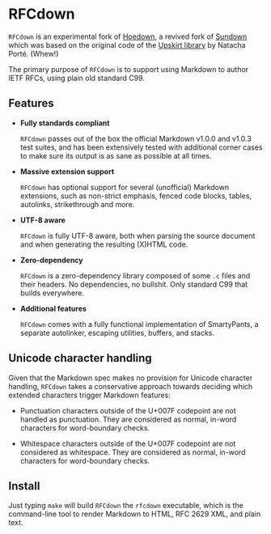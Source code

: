 RFCdown
=======

`RFCdown` is an experimental fork of [Hoedown](https://github.com/hoedown/hoedown), a revived fork of [Sundown](https://github.com/vmg/sundown) which was based on the original code of the [Upskirt library](http://fossil.instinctive.eu/libupskirt/index) by Natacha Porté. (Whew!)

The primary purpose of `RFCdown` is to support using Markdown to author IETF RFCs, using plain old standard C99.


Features
--------

*	**Fully standards compliant**

	`RFCdown` passes out of the box the official Markdown v1.0.0 and v1.0.3
	test suites, and has been extensively tested with additional corner cases
	to make sure its output is as sane as possible at all times.

*	**Massive extension support**

	`RFCdown` has optional support for several (unofficial) Markdown extensions,
	such as non-strict emphasis, fenced code blocks, tables, autolinks,
	strikethrough and more.

*	**UTF-8 aware**

	`RFCdown` is fully UTF-8 aware, both when parsing the source document and when
	generating the resulting (X)HTML code.

*	**Zero-dependency**

	`RFCdown` is a zero-dependency library composed of some `.c` files and their
	headers. No dependencies, no bullshit. Only standard C99 that builds everywhere.

*	**Additional features**

	`RFCdown` comes with a fully functional implementation of SmartyPants,
	a separate autolinker, escaping utilities, buffers, and stacks.

Unicode character handling
--------------------------

Given that the Markdown spec makes no provision for Unicode character handling, `RFCdown`
takes a conservative approach towards deciding which extended characters trigger Markdown
features:

*	Punctuation characters outside of the U+007F codepoint are not handled as punctuation.
	They are considered as normal, in-word characters for word-boundary checks.

*	Whitespace characters outside of the U+007F codepoint are not considered as
	whitespace. They are considered as normal, in-word characters for word-boundary checks.

Install
-------

Just typing `make` will build `RFCdown` the `rfcdown` executable, which is the command-line tool to render Markdown to HTML, RFC 2629 XML, and plain text.
